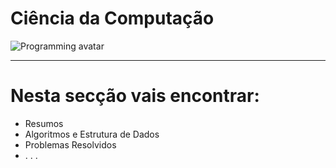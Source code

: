<div class="programming">
    <div class="hero">
        <div>
            <h1> Ciência <span> da </span> Computação </h1>
        </div>
        <img src="/images/programming/programming.jpg" alt="Programming avatar" />
    </div>
</div>

---

# Nesta secção vais encontrar:

- Resumos
- Algoritmos e Estrutura de Dados
- Problemas Resolvidos
- . . .